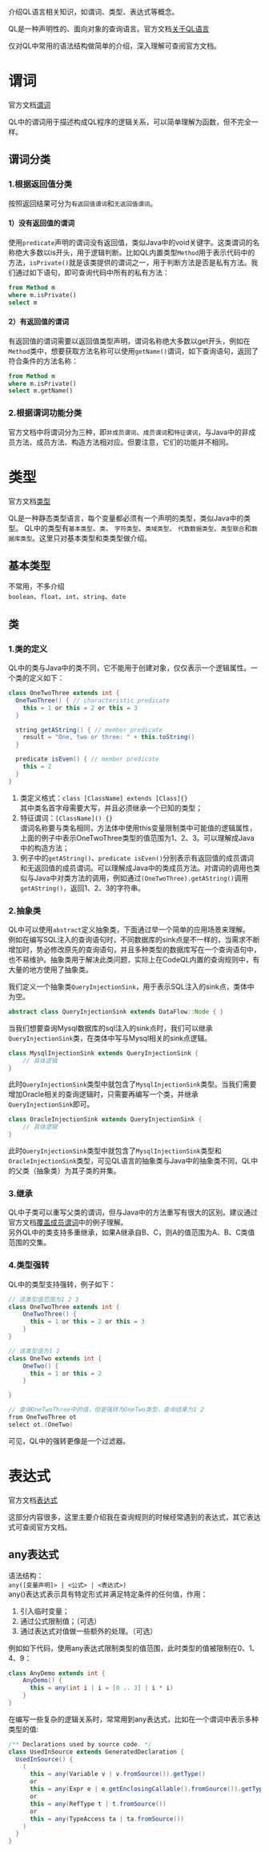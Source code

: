 介绍QL语言相关知识，如谓词、类型、表达式等概念。

QL是一种声明性的、面向对象的查询语言。官方文档[关于QL语言](https://codeql.github.com/docs/ql-language-reference/about-the-ql-language/#about-the-ql-language)

仅对QL中常用的语法结构做简单的介绍，深入理解可查阅官方文档。

# 谓词
官方文档[谓词](https://codeql.github.com/docs/ql-language-reference/predicates/)

QL中的谓词用于描述构成QL程序的逻辑关系，可以简单理解为函数，但不完全一样。
## 谓词分类
### 1.根据返回值分类
按照返回结果可分为`有返回值谓词`和`无返回值谓词`。
#### 1）没有返回值的谓词
使用`predicate`声明的谓词没有返回值，类似Java中的void关键字。这类谓词的名称绝大多数以is开头，用于逻辑判断。比如QL内置类型`Method`用于表示代码中的方法，`isPrivate()`就是该类提供的谓词之一，用于判断方法是否是私有方法。我们通过如下语句，即可查询代码中所有的私有方法：
```sql
from Method m
where m.isPrivate()
select m
```
#### 2）有返回值的谓词
有返回值的谓词需要以返回值类型声明，谓词名称绝大多数以get开头，例如在`Method`类中，想要获取方法名称可以使用`getName()`谓词，如下查询语句，返回了符合条件的方法名称：
```sql
from Method m
where m.isPrivate()
select m.getName()
```
### 2.根据谓词功能分类
官方文档中将谓词分为三种，即`非成员谓词`、`成员谓词`和`特征谓词`，与Java中的非成员方法、成员方法、构造方法相对应。但要注意，它们的功能并不相同。

# 类型
官方文档[类型](https://codeql.github.com/docs/ql-language-reference/types/)

QL是一种静态类型语言，每个变量都必须有一个声明的类型，类似Java中的类型。
QL中的类型有`基本类型`、`类`、 `字符类型`、`类域类型`、 `代数数据类型`、`类型联合`和`数据库类型`。这里只对基本类型和类类型做介绍。
## 基本类型
不常用，不多介绍<br>
`boolean`、`float`、`int`、`string`、`date`
## 类
### 1.类的定义
QL中的类与Java中的类不同，它不能用于创建对象，仅仅表示一个逻辑属性。一个类的定义如下：
```java
class OneTwoThree extends int {
  OneTwoThree() { // characteristic predicate
    this = 1 or this = 2 or this = 3
  }

  string getAString() { // member predicate
    result = "One, two or three: " + this.toString()
  }

  predicate isEven() { // member predicate
    this = 2
  }
}
```
1. 类定义格式：`class [ClassName] extends [Class]{}`
   <br>其中类名首字母需要大写，并且必须继承一个已知的类型；
2. 特征谓词：`[ClassName]() {}`
   <br>谓词名称要与类名相同，方法体中使用this变量限制类中可能值的逻辑属性，上面的例子中表示OneTwoThree类型的值范围为1、2、3。可以理解成Java中的构造方法；
3. 例子中的`getAString()`、`predicate isEven()`分别表示有返回值的成员谓词和无返回值的成员谓词。可以理解成Java中的类成员方法。对谓词的调用也类似与Java中对类方法的调用，例如通过`(OneTwoThree).getAString()`调用`getAString()`，返回1、2、3的字符串。
### 2.抽象类
QL中可以使用`abstract`定义抽象类，下面通过举一个简单的应用场景来理解。<br>
例如在编写SQL注入的查询语句时，不同数据库的sink点是不一样的，当需求不断增加时，势必修改原先的查询语句，并且多种类型的数据库写在一个查询语句中，也不易维护。抽象类用于解决此类问题，实际上在CodeQL内置的查询规则中，有大量的地方使用了抽象类。

我们定义一个抽象类`QueryInjectionSink`，用于表示SQL注入的sink点，类体中为空。
```java
abstract class QueryInjectionSink extends DataFlow::Node { }
```
当我们想要查询Mysql数据库的sql注入的sink点时，我们可以继承`QueryInjectionSink`类，在类体中写与Mysql相关的sink点逻辑。
```java
class MysqlInjectionSink extends QueryInjectionSink {
    // 具体逻辑
}
```
此时`QueryInjectionSink`类型中就包含了`MysqlInjectionSink`类型。当我们需要增加Oracle相关的查询逻辑时，只需要再编写一个类，并继承`QueryInjectionSink`即可。
```java
class OracleInjectionSink extends QueryInjectionSink {
    // 具体逻辑
}
```
此时`QueryInjectionSink`类型中就包含了`MysqlInjectionSink`类型和`OracleInjectionSink`类型，可见QL语言的抽象类与Java中的抽象类不同，QL中的父类（抽象类）为其子类的并集。
### 3.继承
QL中子类可以重写父类的谓词，但与Java中的方法重写有很大的区别。建议通过官方文档[覆盖成员谓词](https://codeql.github.com/docs/ql-language-reference/types/)中的例子理解。<br>
另外QL中的类支持多重继承，如果A继承自B、C，则A的值范围为A、B、C类值范围的交集。
### 4.类型强转
QL中的类型支持强转，例子如下：
```java
// 该类型值范围为1 2 3
class OneTwoThree extends int {
    OneTwoThree() {
      this = 1 or this = 2 or this = 3
    }
}

// 该类型值为1 2
class OneTwo extends int {
    OneTwo() {
      this = 1 or this = 2
    }

}

// 查询OneTwoThree中的值，但是强转为OneTwo类型，查询结果为1 2 
from OneTwoThree ot
select ot.(OneTwo)
```
可见，QL中的强转更像是一个过滤器。
# 表达式
官方文档[表达式](https://codeql.github.com/docs/ql-language-reference/expressions/)

这部分内容很多，这里主要介绍我在查询规则的时候经常遇到的表达式，其它表达式可查阅官方文档。
## any表达式
语法结构：<br>
`any([变量声明]> | <公式> | <表达式>)`
<br>any()表达式表示具有特定形式并满足特定条件的任何值，作用：
1. 引入临时变量；
2. 通过公式限制值；（可选）
3. 通过表达式对值做一些额外的处理。（可选）

例如如下代码，使用any表达式限制类型的值范围，此时类型的值被限制在0、1、4、9：
```java
class AnyDemo extends int {
    AnyDemo() {
      this = any(int i | i = [0 .. 3] | i * i)	
    }
}
```
在编写一些复杂的逻辑关系时，常常用到any表达式，比如在一个谓词中表示多种类型的值:
```java
/** Declarations used by source code. */
class UsedInSource extends GeneratedDeclaration {
  UsedInSource() {
    (
      this = any(Variable v | v.fromSource()).getType()
      or
      this = any(Expr e | e.getEnclosingCallable().fromSource()).getType()
      or
      this = any(RefType t | t.fromSource())
      or
      this = any(TypeAccess ta | ta.fromSource())
    )
  }
}
```